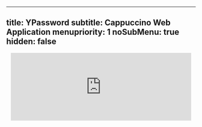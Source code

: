 ----- 
title: YPassword
subtitle: Cappuccino Web Application
menupriority: 1
noSubMenu: true
hidden: false
-----
<div style="text-align: center">
<iframe src="http://web.me.com/yann.esposito/YPassword" width="480" height="180" frameborder="0" scrolling="no">
en:  <p>Your browser does not support <code>iframes</code>.</p>
fr:  <p>Votre navigateur ne supporte pas les <code>iframes</code>.</p>
</iframe>
</div>
